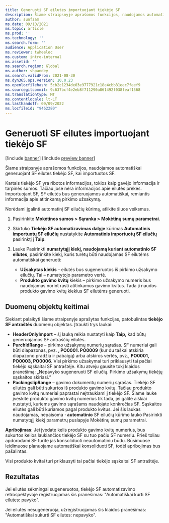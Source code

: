 ```yaml
---
title: Generuoti SF eilutes importuojant tiekėjo SF
description: Šiame straipsnyje aprašomos funkcijos, naudojamos automatiškai generuojant SF eilutes tiekėjo SF, kai importuotos SF.
author: sunfzam
ms.date: 09/10/2021
ms.topic: article
ms.prod: ''
ms.technology: ''
ms.search.form: ''
audience: Application User
ms.reviewer: twheeloc
ms.custom: intro-internal
ms.assetid: ''
ms.search.region: Global
ms.author: shpandey
ms.search.validFrom: 2021-08-30
ms.dyn365.ops.version: 10.0.23
ms.openlocfilehash: 5cb2c1234de03e9777921c18e4cbb81eec7feef9
ms.sourcegitcommit: 9c637bcf4e2eb8f711290a861492f038feaf1568
ms.translationtype: MT
ms.contentlocale: lt-LT
ms.lasthandoff: 09/09/2022
ms.locfileid: "9462280"
---
```

# <a name="generate-invoice-lines-when-you-import-vendor-invoices"></a>Generuoti SF eilutes importuojant tiekėjo SF

[!include [banner](../includes/banner.md)]
[!include [preview banner](../includes/preview-banner.md)]

Šiame straipsnyje aprašomos funkcijos, naudojamos automatiškai generuojant SF eilutes tiekėjo SF, kai importuotos SF.

Kartais tiekėjo SF yra ribotos informacijos, tokios kaip gavėjo informacija ir tarpinės sumos. Tačiau jose nėra informacijos apie eilutės prekes. Importuojant SF, SF eilutės bus generuojamos automatiškai, remiantis informacija apie atitinkamą pirkimo užsakymą.

Norėdami įgalinti automatinį SF eilučių kūrimą, atlikite šiuos veiksmus.

1.  Pasirinkite **Mokėtinos sumos \> Sąranka \> Mokėtinų sumų parametrai**.
2.  Skirtuko **Tiekėjo SF automatizavimas dalyje** kūrimas **Automatinis importuotų SF eilučių** nustatykite **Automatinis importuotų SF eilučių** pasirinktį į **Taip**. 
4.  Lauke Pasirinkti **numatytąjį kiekį, naudojamą kuriant automatinio SF eilutes**, pasirinkite kiekį, kuris turėtų būti naudojamas SF eilutėms automatiškai generuoti:

    - **Užsakytas kiekis** – eilutės bus sugeneruotos iš pirkimo užsakymo eilučių. Tai – numatytojo parametro vertė.
    - **Produkto gavimo kvitų** kiekis – pirkimo užsakymo numeris bus naudojamas norint rasti atitinkamus gavimo kvitus. Tada ji naudos produkto gavimo kvitų kiekius SF eilutėms generuoti.

## <a name="data-entity-changes"></a>Duomenų objektų keitimai

Siekiant palaikyti šiame straipsnyje aprašytas funkcijas, patobulintas **tiekėjo SF antraštės** duomenų objektas. Įtraukti trys laukai:

- **HeaderOnlyImport** – šį lauką reikia nustatyti kaip **Taip,** kad būtų generuojamos SF antraščių eilutės.
- **PurchIdRange** – pirkimo užsakymų numerių sąrašas. SF numeriai gali būti diapazonas, pvz. **, PO0001. PO0009** (kur du taškai atskiria diapazono pradžia ir pabaigą) arba atskiros vertės, pvz., **PO0001, PO0003, PO0006**. Visi pirkimo užsakymai turi priklausyti tai pačiai tiekėjo sąskaitai SF antraštėje. Kitu atveju gausite tokį klaidos pranešimą: „Nepavyko sugeneruoti SF eilučių. Pirkimo užsakymų tiekėjų sąskaitos skiriasi.“
- **PackingslipRange** – gavimo dokumentų numerių sąrašas. Tiekėjo SF eilutės gali būti sukurtos iš produkto gavimo kvitų. Tačiau produkto gavimo kvitų numeriai paprastai neįtraukiami į tiekėjo SF. Šiame lauke įveskite produkto gavimo kvitų numerius tik tada, jei galite aiškiai nustatyti, kuriems gavimo sąrašams naudojate konkrečias SF. Sąskaitos eilutės gali būti kuriamos pagal produkto kvitus. Jei šis laukas naudojamas, nepaisoma **·** **automatinio** SF eilučių kūrimo lauko Pasirinkti numatytąjį kiekį parametrų puslapyje Mokėtinų sumų parametrai. 

**Apribojimas**: Jei įvedate kelis produkto gavimo kvitų numerius, bus sukurtos kelios laukiančios tiekėjo SF su tuo pačiu SF numeriu. Prieš toliau apdorodami SF turite jas konsoliduoti neautomatiniu būdu. Būsimuose leidimuose planuojame automatiškai konsoliduoti SF, todėl apribojimas bus pašalintas.

Visi produkto kvitai turi priklausyti tai pačiai tiekėjo sąskaitai SF antraštėje.

## <a name="result"></a>Rezultatas

Jei eilutės sėkmingai sugeneruotos, tiekėjo SF automatizavimo retrospektyvoje registruojamas šis pranešimas: "Automatiškai kurti SF eilutes: pavyko".

Jei eilutės nesugeneruoja, užregistruojamas šis klaidos pranešimas: "Automatiškai sukurti SF eilutes: nepavyko".
